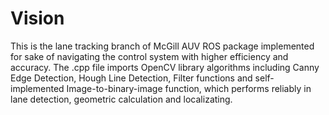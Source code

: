 # Vision

This is the lane tracking branch of McGill AUV ROS package implemented for sake of navigating the control system with higher efficiency and accuracy. The .cpp file imports OpenCV library algorithms including Canny Edge Detection, Hough Line Detection, Filter functions and self-implemented Image-to-binary-image function, which performs reliably in lane detection, geometric calculation and localizating. 
